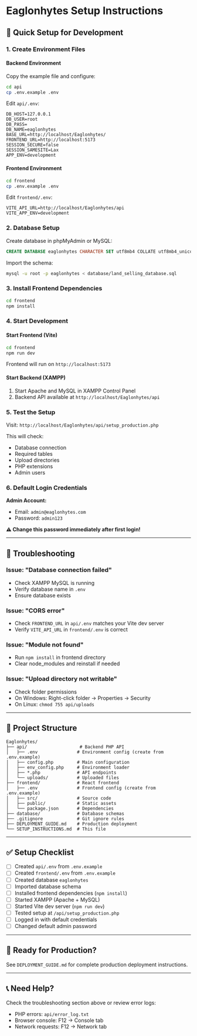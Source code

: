 # Eaglonhytes Setup Instructions

## 🎯 Quick Setup for Development

### 1. Create Environment Files

#### Backend Environment
Copy the example file and configure:
```bash
cd api
cp .env.example .env
```

Edit `api/.env`:
```env
DB_HOST=127.0.0.1
DB_USER=root
DB_PASS=
DB_NAME=eaglonhytes
BASE_URL=http://localhost/Eaglonhytes/
FRONTEND_URL=http://localhost:5173
SESSION_SECURE=false
SESSION_SAMESITE=Lax
APP_ENV=development
```

#### Frontend Environment
```bash
cd frontend
cp .env.example .env
```

Edit `frontend/.env`:
```env
VITE_API_URL=http://localhost/Eaglonhytes/api
VITE_APP_ENV=development
```

### 2. Database Setup

Create database in phpMyAdmin or MySQL:
```sql
CREATE DATABASE eaglonhytes CHARACTER SET utf8mb4 COLLATE utf8mb4_unicode_ci;
```

Import the schema:
```bash
mysql -u root -p eaglonhytes < database/land_selling_database.sql
```

### 3. Install Frontend Dependencies

```bash
cd frontend
npm install
```

### 4. Start Development

#### Start Frontend (Vite)
```bash
cd frontend
npm run dev
```
Frontend will run on `http://localhost:5173`

#### Start Backend (XAMPP)
1. Start Apache and MySQL in XAMPP Control Panel
2. Backend API available at `http://localhost/Eaglonhytes/api`

### 5. Test the Setup

Visit: `http://localhost/Eaglonhytes/api/setup_production.php`

This will check:
- Database connection
- Required tables
- Upload directories
- PHP extensions
- Admin users

### 6. Default Login Credentials

**Admin Account:**
- Email: `admin@eaglonhytes.com`
- Password: `admin123`

**⚠️ Change this password immediately after first login!**

---

## 🔧 Troubleshooting

### Issue: "Database connection failed"
- Check XAMPP MySQL is running
- Verify database name in `.env`
- Ensure database exists

### Issue: "CORS error"
- Check `FRONTEND_URL` in `api/.env` matches your Vite dev server
- Verify `VITE_API_URL` in `frontend/.env` is correct

### Issue: "Module not found"
- Run `npm install` in frontend directory
- Clear node_modules and reinstall if needed

### Issue: "Upload directory not writable"
- Check folder permissions
- On Windows: Right-click folder → Properties → Security
- On Linux: `chmod 755 api/uploads`

---

## 📁 Project Structure

```
Eaglonhytes/
├── api/                    # Backend PHP API
│   ├── .env               # Environment config (create from .env.example)
│   ├── config.php         # Main configuration
│   ├── env_config.php     # Environment loader
│   ├── *.php              # API endpoints
│   └── uploads/           # Uploaded files
├── frontend/              # React frontend
│   ├── .env               # Frontend config (create from .env.example)
│   ├── src/               # Source code
│   ├── public/            # Static assets
│   └── package.json       # Dependencies
├── database/              # Database schemas
├── .gitignore             # Git ignore rules
├── DEPLOYMENT_GUIDE.md    # Production deployment
└── SETUP_INSTRUCTIONS.md  # This file
```

---

## ✅ Setup Checklist

- [ ] Created `api/.env` from `.env.example`
- [ ] Created `frontend/.env` from `.env.example`
- [ ] Created database `eaglonhytes`
- [ ] Imported database schema
- [ ] Installed frontend dependencies (`npm install`)
- [ ] Started XAMPP (Apache + MySQL)
- [ ] Started Vite dev server (`npm run dev`)
- [ ] Tested setup at `/api/setup_production.php`
- [ ] Logged in with default credentials
- [ ] Changed default admin password

---

## 🚀 Ready for Production?

See `DEPLOYMENT_GUIDE.md` for complete production deployment instructions.

---

## 📞 Need Help?

Check the troubleshooting section above or review error logs:
- PHP errors: `api/error_log.txt`
- Browser console: F12 → Console tab
- Network requests: F12 → Network tab
